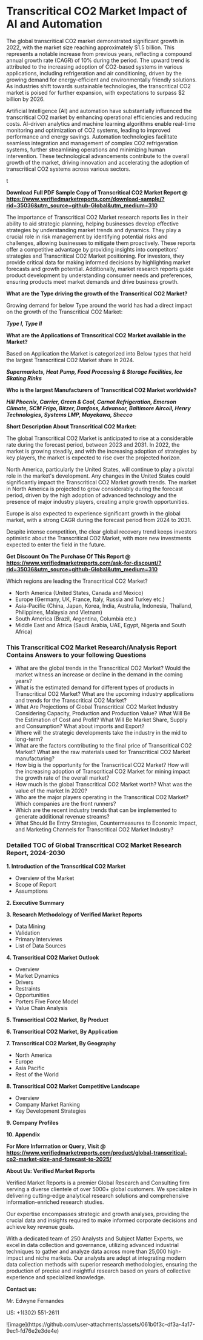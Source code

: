 <h1>Transcritical CO2 Market Impact of AI and Automation</h1><p>The global transcritical CO2 market demonstrated significant growth in 2022, with the market size reaching approximately $1.5 billion. This represents a notable increase from previous years, reflecting a compound annual growth rate (CAGR) of 10% during the period. The upward trend is attributed to the increasing adoption of CO2-based systems in various applications, including refrigeration and air conditioning, driven by the growing demand for energy-efficient and environmentally friendly solutions. As industries shift towards sustainable technologies, the transcritical CO2 market is poised for further expansion, with expectations to surpass $2 billion by 2026.</p><p>Artificial Intelligence (AI) and automation have substantially influenced the transcritical CO2 market by enhancing operational efficiencies and reducing costs. AI-driven analytics and machine learning algorithms enable real-time monitoring and optimization of CO2 systems, leading to improved performance and energy savings. Automation technologies facilitate seamless integration and management of complex CO2 refrigeration systems, further streamlining operations and minimizing human intervention. These technological advancements contribute to the overall growth of the market, driving innovation and accelerating the adoption of transcritical CO2 systems across various sectors.</p>t</p><p id="" class=""><strong>Download Full PDF Sample Copy of Transcritical CO2 Market Report @ <a href="https://www.verifiedmarketreports.com/download-sample/?rid=35036&utm_source=github-Global&utm_medium=310" target="_blank">https://www.verifiedmarketreports.com/download-sample/?rid=35036&utm_source=github-Global&utm_medium=310</a></strong></p><p>The importance of&nbsp;Transcritical CO2 Market research reports lies in their ability to aid strategic planning, helping businesses develop effective strategies by understanding market trends and dynamics. They play a crucial role in risk management by identifying potential risks and challenges, allowing businesses to mitigate them proactively. These reports offer a competitive advantage by providing insights into competitors' strategies and Transcritical CO2 Market positioning. For investors, they provide critical data for making informed decisions by highlighting market forecasts and growth potential. Additionally, market research reports guide product development by understanding consumer needs and preferences, ensuring products meet market demands and drive business growth.</p><p><strong>What are the&nbsp;Type driving the growth of the Transcritical CO2 Market?</strong></p><p id="" class="">Growing demand for below Type around the world has had a direct impact on the growth of the Transcritical CO2 Market:</p><em><strong>Type I, Type II</strong></em></p><strong>What are the&nbsp;Applications&nbsp;of Transcritical CO2 Market available in the Market?</strong></p><p id="" class="">Based on Application the Market is categorized into Below types that held the largest Transcritical CO2 Market share In 2024.</p><em><strong>Supermarkets, Heat Pump, Food Processing & Storage Facilities, Ice Skating Rinks</strong></em></p><strong>Who is the largest Manufacturers of Transcritical CO2 Market worldwide?</strong></p><p><em><strong>Hill Phoenix, Carrier, Green & Cool, Carnot Refrigeration, Emerson Climate, SCM Frigo, Bitzer, Danfoss, Advansor, Baltimore Aircoil, Henry Technologies, Systems LMP, Mayekawa, Shecco</strong></em></p><p id="" class=""><strong>Short Description About Transcritical CO2 Market:</strong></p><p>The global Transcritical CO2 Market is anticipated to rise at a considerable rate during the forecast period, between 2023 and 2031. In 2022, the market is growing steadily, and with the increasing adoption of strategies by key players, the market is expected to rise over the projected horizon.</p><p>North America, particularly the United States, will continue to play a pivotal role in the market's development. Any changes in the United States could significantly impact the Transcritical CO2 Market growth trends. The market in North America is projected to grow considerably during the forecast period, driven by the high adoption of advanced technology and the presence of major industry players, creating ample growth opportunities.</p><p>Europe is also expected to experience significant growth in the global market, with a strong CAGR during the forecast period from 2024 to 2031.</p><p>Despite intense competition, the clear global recovery trend keeps investors optimistic about the Transcritical CO2 Market, with more new investments expected to enter the field in the future.</p><p id="" class=""><strong>Get Discount On The Purchase Of This Report @ <a href="https://www.verifiedmarketreports.com/ask-for-discount/?rid=35036&utm_source=github-Global&utm_medium=310" target="_blank">https://www.verifiedmarketreports.com/ask-for-discount/?rid=35036&utm_source=github-Global&utm_medium=310</a></strong></p>Which regions are leading the Transcritical CO2 Market?</p><ul><li>North America (United States, Canada and Mexico)</li><li>Europe (Germany, UK, France, Italy, Russia and Turkey etc.)</li><li>Asia-Pacific (China, Japan, Korea, India, Australia, Indonesia, Thailand, Philippines, Malaysia and Vietnam)</li><li>South America (Brazil, Argentina, Columbia etc.)</li><li>Middle East and Africa (Saudi Arabia, UAE, Egypt, Nigeria and South Africa)</li></ul><h3 id="" class="">This Transcritical CO2 Market Research/Analysis Report Contains Answers to your following Questions</h3><ul><li>What are the global trends in the Transcritical CO2 Market? Would the market witness an increase or decline in the demand in the coming years?</li><li>What is the estimated demand for different types of products in Transcritical CO2 Market? What are the upcoming industry applications and trends for the Transcritical CO2 Market?</li><li>What Are Projections of Global Transcritical CO2 Market Industry Considering Capacity, Production and Production Value? What Will Be the Estimation of Cost and Profit? What Will Be Market Share, Supply and Consumption? What about imports and Export?</li><li>Where will the strategic developments take the industry in the mid to long-term?</li><li>What are the factors contributing to the final price of Transcritical CO2 Market? What are the raw materials used for Transcritical CO2 Market manufacturing?</li><li>How big is the opportunity for the Transcritical CO2 Market? How will the increasing adoption of Transcritical CO2 Market for mining impact the growth rate of the overall market?</li><li>How much is the global Transcritical CO2 Market worth? What was the value of the market In 2020?</li><li>Who are the major players operating in the Transcritical CO2 Market? Which companies are the front runners?</li><li>Which are the recent industry trends that can be implemented to generate additional revenue streams?</li><li>What Should Be Entry Strategies, Countermeasures to Economic Impact, and Marketing Channels for Transcritical CO2 Market Industry?</li></ul><h3 id="" class="">Detailed TOC of Global Transcritical CO2 Market Research Report, 2024-2030</h3><p id="" class=""><strong>1. Introduction of the Transcritical CO2 Market</strong></p><ul><li>Overview of the Market</li><li>Scope of Report</li><li>Assumptions</li></ul><p id="" class=""><strong>2. Executive Summary</strong></p><p id="" class=""><strong>3. Research Methodology of Verified Market Reports</strong></p><ul><li>Data Mining</li><li>Validation</li><li>Primary Interviews</li><li>List of Data Sources</li></ul><p id="" class=""><strong>4. Transcritical CO2 Market Outlook</strong></p><ul><li>Overview</li><li>Market Dynamics</li><li>Drivers</li><li>Restraints</li><li>Opportunities</li><li>Porters Five Force Model</li><li>Value Chain Analysis</li></ul><p id="" class=""><strong>5. Transcritical CO2 Market, By Product</strong></p><p id="" class=""><strong>6. Transcritical CO2 Market, By Application</strong></p><p id="" class=""><strong>7. Transcritical CO2 Market, By Geography</strong></p><ul><li>North America</li><li>Europe</li><li>Asia Pacific</li><li>Rest of the World</li></ul><p id="" class=""><strong>8. Transcritical CO2 Market Competitive Landscape</strong></p><ul><li>Overview</li><li>Company Market Ranking</li><li>Key Development Strategies</li></ul><p id="" class=""><strong>9. Company Profiles</strong></p><p id="" class=""><strong>10. Appendix</strong></p><p id="" class=""><strong>For More Information or Query, Visit @ <a href="https://www.verifiedmarketreports.com/product/global-transcritical-co2-market-size-and-forecast-to-2025/" target="_blank">https://www.verifiedmarketreports.com/product/global-transcritical-co2-market-size-and-forecast-to-2025/</a></strong></p><p id="" class=""><strong>About Us: Verified Market Reports</strong></p><p id="" class="">Verified Market Reports is a premier Global Research and Consulting firm serving a diverse clientele of over 5000+ global customers. We specialize in delivering cutting-edge analytical research solutions and comprehensive information-enriched research studies.</p><p id="" class="">Our expertise encompasses strategic and growth analyses, providing the crucial data and insights required to make informed corporate decisions and achieve key revenue goals.</p><p id="" class="">With a dedicated team of 250 Analysts and Subject Matter Experts, we excel in data collection and governance, utilizing advanced industrial techniques to gather and analyze data across more than 25,000 high-impact and niche markets. Our analysts are adept at integrating modern data collection methods with superior research methodologies, ensuring the production of precise and insightful research based on years of collective experience and specialized knowledge.</p><p id="" class=""><strong>Contact us:</strong></p><p id="" class="">Mr. Edwyne Fernandes</p><p id="" class="">US: +1(302) 551-2611</p>
![image](https://github.com/user-attachments/assets/061b0f3c-df3a-4a17-9ec1-fd76e2e3de4e)
